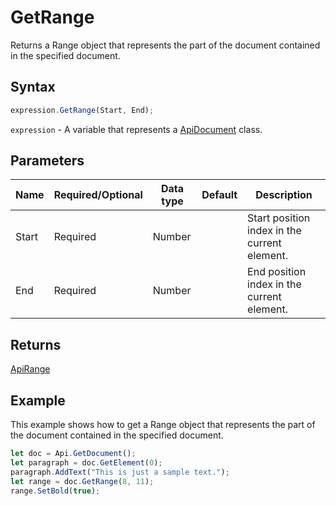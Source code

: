 # GetRange

Returns a Range object that represents the part of the document contained in the specified document.

## Syntax

```javascript
expression.GetRange(Start, End);
```

`expression` - A variable that represents a [ApiDocument](../ApiDocument.md) class.

## Parameters

| **Name** | **Required/Optional** | **Data type** | **Default** | **Description** |
| ------------- | ------------- | ------------- | ------------- | ------------- |
| Start | Required | Number |  | Start position index in the current element. |
| End | Required | Number |  | End position index in the current element. |

## Returns

[ApiRange](../../ApiRange/ApiRange.md)

## Example

This example shows how to get a Range object that represents the part of the document contained in the specified document.

```javascript editor-docx
let doc = Api.GetDocument();
let paragraph = doc.GetElement(0);
paragraph.AddText("This is just a sample text.");
let range = doc.GetRange(8, 11);
range.SetBold(true);
```
